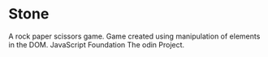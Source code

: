 # Stone
A rock paper scissors game.
Game created using manipulation of elements in the DOM.
JavaScript Foundation
The odin Project.

